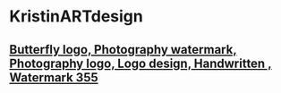 # KristinARTdesign

## [Butterfly logo, Photography watermark, Photography logo, Logo design, Handwritten , Watermark 355](https://www.etsy.com/listing/277942412/butterfly-logo-photography-watermark)
